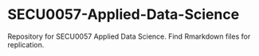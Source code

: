 # SECU0057-Applied-Data-Science
Repository for SECU0057 Applied Data Science.
Find Rmarkdown files for replication.

